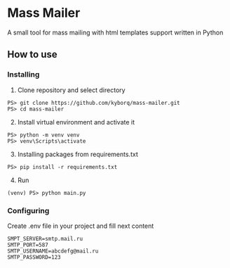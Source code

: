 # Mass Mailer

A small tool for mass mailing with html templates support written in Python

## How to use

### Installing

1. Clone repository and select directory

```
PS> git clone https://github.com/kyborq/mass-mailer.git
PS> cd mass-mailer
```

2. Install virtual environment and activate it

```
PS> python -m venv venv
PS> venv\Scripts\activate
```

3. Installing packages from requirements.txt

```
PS> pip install -r requirements.txt
```

4. Run

```
(venv) PS> python main.py
```

### Configuring

Create .env file in your project and fill next content

```
SMPT_SERVER=smtp.mail.ru
SMTP_PORT=587
SMTP_USERNAME=abcdefg@mail.ru
SMTP_PASSWORD=123
```
